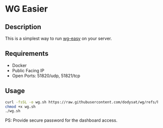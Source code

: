 # WG Easier

## Description

This is a simplest way to run [wg-easy](https://github.com/wg-easy/wg-easy/tree/c6dce0f6fb2e28e7e40ddac1498bd67e9bb17cba) on your server.

## Requirements

- Docker
- Public Facing IP
- Open Ports: 51820/udp, 51821/tcp

## Usage

```bash
curl -fsSL -o wg.sh https://raw.githubusercontent.com/dodysat/wg/refs/heads/main/wg.sh
chmod +x wg.sh
./wg.sh
```

PS: Provide secure password for the dashboard access.
